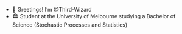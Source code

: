 - 🎏 Greetings! I’m @Third-Wizard
- 🏛 Student at the University of Melbourne studying a Bachelor of Science (Stochastic Processes and Statistics)

<!---
Third-Wizard/Third-Wizard is a ✨ special ✨ repository because its `README.md` (this file) appears on your GitHub profile.
You can click the Preview link to take a look at your changes.
--->
